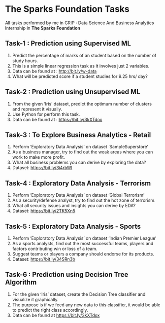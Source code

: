 # The Sparks Foundation Tasks
All tasks performed by me in GRIP : Data Science And Business Analytics Internship in **The Sparks Foundation**

## Task-1 : Prediction using Supervised ML 
1. Predict the percentage of marks of an student based on the number of study hours.
2. This is a simple linear regression task as it involves just 2 variables.
3. Data can be found at : http://bit.ly/w-data
4. What will be predicted score if a student studies for 9.25 hrs/ day?

## Task-2 : Prediction using Unsupervised ML
1. From the given ‘Iris’ dataset, predict the optimum number of clusters and represent it visually.
2. Use Python for perform this task.
3. Data can be found at : https://bit.ly/3kXTdox

## Task-3 : To Explore Business Analytics - Retail
1. Perform ‘Exploratory Data Analysis’ on dataset ‘SampleSuperstore’
2. As a business manager, try to find out the weak areas where you can work to make more profit.
3. What all business problems you can derive by exploring the data?
4. Dataset: https://bit.ly/3i4rbWl

## Task-4 : Exploratory Data Analysis - Terrorism
1. Perform ‘Exploratory Data Analysis’ on dataset ‘Global Terrorism’
2. As a security/defense analyst, try to find out the hot zone of terrorism.
3. What all security issues and insights you can derive by EDA?
4. Dataset: https://bit.ly/2TK5Xn5

## Task-5 : Exploratory Data Analysis - Sports
1. Perform ‘Exploratory Data Analysis’ on dataset ‘Indian Premier League’
2. As a sports analysts, find out the most successful teams, players and factors contributing win or loss of a team.
3. Suggest teams or players a company should endorse for its products.
4. Dataset: https://bit.ly/34SRn3b

## Task-6 : Prediction using Decision Tree Algorithm
1. For the given ‘Iris’ dataset, create the Decision Tree classifier and visualize it graphically.
2. The purpose is if we feed any new data to this classifier, it would be able to predict the right class accordingly.
3. Data can be found at https://bit.ly/3kXTdox


